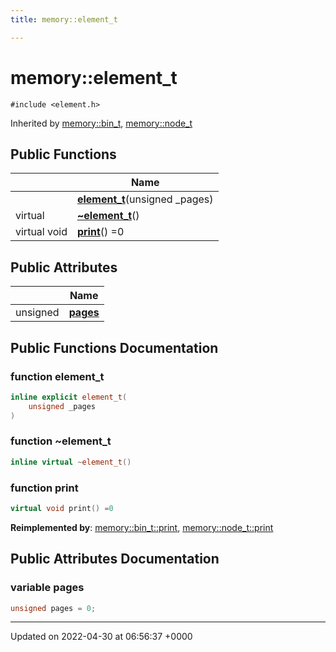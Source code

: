```yaml
---
title: memory::element_t

---
```


# memory::element_t






`#include <element.h>`

Inherited by [memory::bin_t](Classes/structmemory_1_1bin__t.md), [memory::node_t](Classes/structmemory_1_1node__t.md)

## Public Functions

|                | Name           |
| -------------- | -------------- |
| | **[element_t](Classes/structmemory_1_1element__t.md#function-element-t)**(unsigned _pages) |
| virtual | **[~element_t](Classes/structmemory_1_1element__t.md#function-~element-t)**() |
| virtual void | **[print](Classes/structmemory_1_1element__t.md#function-print)**() =0 |

## Public Attributes

|                | Name           |
| -------------- | -------------- |
| unsigned | **[pages](Classes/structmemory_1_1element__t.md#variable-pages)**  |

## Public Functions Documentation

### function element_t

```cpp
inline explicit element_t(
    unsigned _pages
)
```


### function ~element_t

```cpp
inline virtual ~element_t()
```


### function print

```cpp
virtual void print() =0
```


**Reimplemented by**: [memory::bin_t::print](Classes/structmemory_1_1bin__t.md#function-print), [memory::node_t::print](Classes/structmemory_1_1node__t.md#function-print)


## Public Attributes Documentation

### variable pages

```cpp
unsigned pages = 0;
```


-------------------------------

Updated on 2022-04-30 at 06:56:37 +0000